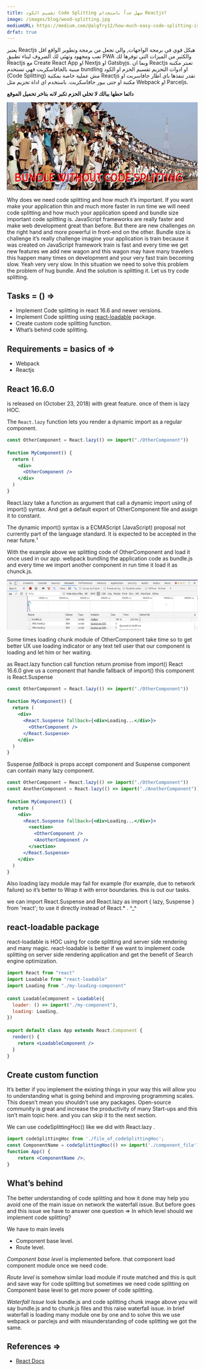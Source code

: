 ```yaml
---
title: تقسيم الكود Code Splitting سهل جداً باستخدام Reactjs؟
image: /images/blog/wood-splitting.jpg
mediumURL: https://medium.com/@algfry12/how-much-easy-code-splitting-is-on-reactjs-d94c30e9bec2
drfat: true
---
```


يعتبر Reactjs هيكل قوي في برمجة الواجهات, والي تجعل من برمجة وتطوير الواقع اقل تعب ومجهود وتهئي لك الضروف لبناء تطبيق PWA والكثير من الميزات التي توفرها لك Reactjs مع Create React App او Nextjs او Gatsbyjs. وبما ان Reactjs تعبتر مكتبة مبنية بالجافاسكربت فهي تستخدم bundling او ادوات التحزيم
تقسيم الحزم او الكود (Code Splitting) مش عملية خاصة بمكتبة Reactjs تقدر تنفذها باي اطار جافاسربت او مكتبة او حتى بيور جافاسكربت. باستخدم اي اداة تحزيم مثل Webpack او Parceljs.

**دائما حطها ببالك لا تخلي الحزم تكبر لانه بتاخر تحميل الموقع**

![full train](../../src/images/blog/bundle.jpeg)

Why does we need code splitting and how much it’s important. If you want make your application thin and much more faster in run time we will need code splitting and how much your application speed and bundle size important code splitting is. JavaScript frameworks are really faster and make web development great than before. But there are new challenges on the right hand and more powerful in front-end on the other. Bundle size is challenge it’s really challenge imagine your application is train because it was created on JavaScript framework train is fast and every time we get new features we add new wagon and this wagon may have many travelers this happen many times on development and your very fast train becoming slow. Yeah very very slow. In this situation we need to solve this problem the problem of hug bundle. And the solution is splitting it. Let us try code splitting.

## Tasks = () =>

- Implement Code splitting in react 16.6 and newer versions.
- Implement Code splitting using [react-loadable](https://github.com/jamiebuilds/react-loadable) package.
- Create custom code splitting function.
- What’s behind code splitting.

## Requirements = basics of =>

- Webpack
- Reactjs

## React 16.6.0

is released on (October 23, 2018) with great feature. once of them is lazy HOC.

The `React.lazy` function lets you render a dynamic import as a regular component.

```jsx
const OtherComponent = React.lazy(() => import("./OtherComponent"))

function MyComponent() {
  return (
    <div>
      <OtherComponent />
    </div>
  )
}
```

React.lazy take a function as argument that call a dynamic import using of import() syntax. And get a default export of OtherComponent file and assign it to constant.

The dynamic import() syntax is a ECMAScript (JavaScript) proposal not currently part of the language standard. It is expected to be accepted in the near future.¹

With the example above we splitting code of OtherComponent and load it once used in our app. webpack bundling the application code as bundle.js and every time we import another component in run time it load it as chunck.js.

![](../../src/images/blog/1_bctcHqrGWjAZCjKZzZjZYg.png)

Some times loading chunk module of OtherComponent take time so to get better UX use loading indicator or any text tell user that our component is loading and let him or her waiting.

as React.lazy function call function return promise from import() React 16.6.0 give us a component that handle fallback of import() this component is React.Suspense

```jsx
const OtherComponent = React.lazy(() => import("./OtherComponent"))

function MyComponent() {
  return (
    <div>
      <React.Suspense fallback={<div>Loading...</div>}>
        <OtherComponent />
      </React.Suspense>
    </div>
  )
}
```

Suspense _fallback_ is props accept component and Suspense component can contain many lazy component.

```jsx
const OtherComponent = React.lazy(() => import("./OtherComponent"))
const AnotherComponent = React.lazy(() => import("./AnotherComponent"))

function MyComponent() {
  return (
    <div>
      <React.Suspense fallback={<div>Loading...</div>}>
        <section>
          <OtherComponent />
          <AnotherComponent />
        </section>
      </React.Suspense>
    </div>
  )
}
```

Also loading lazy module may fail for example (for example, due to network failure) so it’s better to Wrap it with error boundaries. this is out our tasks.

we can import React.Suspense and React.lazy as import { lazy, Suspense } from 'react'; to use it directly instead of React.\* . ^\_^

## react-loadable package

react-loadable is HOC using for code splitting and server side rendering and many magic. react-loadable is better if we want to implement code splitting on server side rendering application and get the benefit of Search engine optimization.

```jsx
import React from "react"
import Loadable from "react-loadable"
import Loading from "./my-loading-component"

const LoadableComponent = Loadable({
  loader: () => import("./my-component"),
  loading: Loading,
})

export default class App extends React.Component {
  render() {
    return <LoadableComponent />
  }
}
```

## Create custom function

It’s better if you implement the existing things in your way this will allow you to understanding what is going behind and improving programming scales. This doesn’t mean you shouldn’t use any packages. Open-source community is great and increase the productivity of many Start-ups and this isn’t main topic here. and you can skip it to the next section.

We can use codeSplittingHoc()
like we did with React.lazy .

```jsx
import codeSplittingHoc from './file_of_codeSplittingHoc';
const ComponentName = codeSplittingHoc(() => import('./component_file')
function App() {
    return <ComponentName />;
}
```

## What’s behind

The better understanding of code splitting and how it done may help you avoid one of the main issue on network the waterfall issue. But before goes and this issue we have to answer one question => In which level should we implement code splitting?

We have to main levels

- Component base level.
- Route level.

_Component base level_ is implemented before. that component load component module once we need code.

_Route level_ is somehow similar load module if route matched and this is quit and save way for code splitting but sometimes we need code splitting on Component base level to get more power of code splitting.

_Waterfall Issue_ look bundle.js and code splitting chunk image above you will say bundle.js and to chunk.js files and this raise waterfall issue. in brief waterfall is loading many module one by one and to solve this we use webpack or parclejs and with misunderstanding of code splitting we got the same.

## References =>

- [React Docs](https://reactjs.org/docs/code-splitting.html#import)
